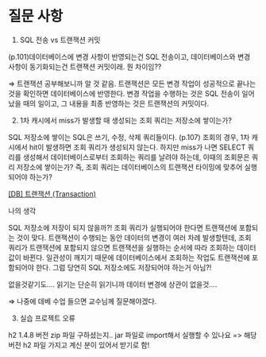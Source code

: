 # 질문 사항

1. SQL 전송 vs 트랜잭션 커밋

  (p.101)데이터베이스에 변경 사항이 반영되는건 SQL 전송이고, 데이터베이스와 변경 사항이 동기화되는건 트랜잭션 커밋이래. 뭔 차이임?? 

  ⇒ 트랜잭션 공부해보니까 알 것 같음. 트랜잭션은 모든 변경 작업이 성공적으로 끝나는 것을 확인하면 데이터베이스에 반영한다. 변경 작업을 수행하는 것은 SQL 전송이 일어났을 때의 일이고, 그 내용을 최종 반영하는 것은 트랜잭션의 커밋이다. 

2. 1차 캐시에서 miss가 발생할 때 생성되는 조회 쿼리는 저장소에 쌓이는가?

  SQL 저장소에 쌓이는 SQL은 쓰기, 수정, 삭제 쿼리들이다. (p.107) 조회의 경우, 1차 캐시에서 hit이 발생하면 조회 쿼리가 생성되지 않는다. 하지만 miss가 나면 SELECT 쿼리를 생성해서 데이터베이스로부터 조회하는 쿼리를 날려야 하는데, 이때의 조회문은 쿼리 저장소에 쌓이는가? 즉, 조회 쿼리는 데이터베이스의 트랜잭션 타이밍에 맞추어 실행되어야 하는가? 

  [[DB] 트랜잭션 (Transaction)](https://matice.tistory.com/61)

  나의 생각

  SQL 저장소에 저장이 되지 않을까?! 조회 쿼리가 실행되어야 한다면 트랜잭션에 포함되는 것이 맞다. 트랜잭션이 수행되는 동안 데이터의 변경이 여러 차례 발생할텐데, 조회 쿼리가 트랜잭션에 포함되지 않으면 트랜잭션을 실행하는 순서에 따라 조회하는 데이터 값이 바뀐다. 일관성이 깨지기 때문에 데이터베이스에서 조회하는 작업도 트랜잭션에 포함되어야 한다. 그럼 당연히 SQL 저장소에도 저장되어야 하는거 아님?!

  없을것같기도…. 읽기는 단순히 읽기니까 데이터 변경에 상관이 없을것….

  ⇒ 나중에 데베 수업 들으면 교수님께 질문해야겠다.

3. 실습 프로젝트 오류

  h2 1.4.8 버전 zip 파일 구하셨는지.. jar 파일로 import해서 실행할 수 있나요
  => 해당 버전 h2 파일 가지고 계신 분이 있어서 받기로 함!
